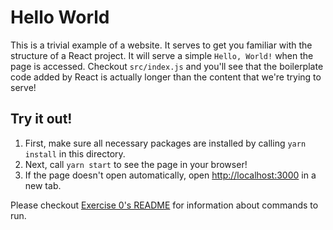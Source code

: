 # Hello World
This is a trivial example of a website. It serves to get you familiar with the structure of a React project. It will serve a simple `Hello, World!` when the page is accessed. Checkout `src/index.js` and you'll see that the boilerplate code added by React is actually longer than the content that we're trying to serve!

## Try it out!

1. First, make sure all necessary packages are installed by calling `yarn install` in this directory.
2. Next, call `yarn start` to see the page in your browser!
3. If the page doesn't open automatically, open [http://localhost:3000](http://localhost:3000) in a new tab.

Please checkout [Exercise 0's README](https://github.com/ufosc/portfolio-website/blob/main/0-create-react-app/README.md) for information about commands to run.
